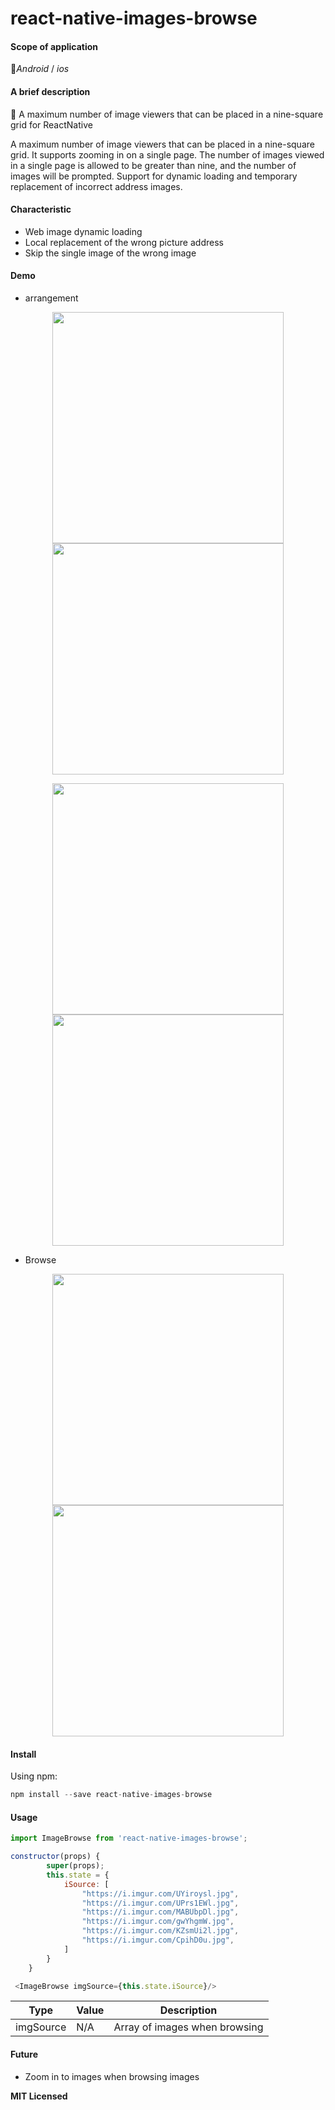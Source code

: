 # react-native-images-browse

#### Scope of application

📱_Android_ / _ios_



#### A brief description

🌁 A maximum number of image viewers that can be placed in a nine-square grid for ReactNative

 A maximum number of image viewers that can be placed in a nine-square grid. It supports zooming in on a single page. The number of images viewed in a single page is allowed to be greater than nine, and the number of images will be prompted. Support for dynamic loading and temporary replacement of incorrect address images.



#### Characteristic

- Web image dynamic loading
- Local replacement of the wrong picture address
- Skip the single image of the wrong image



#### Demo

- arrangement

<center class="half">

<img src="http://pbu5ubzxu.bkt.clouddn.com/18-7-14/82328238.jpg" width="370"/>  <img src="http://pbu5ubzxu.bkt.clouddn.com/18-7-14/11150044.jpg" width="370" />

</center>

<center class="falf">

<img src="http://pbu5ubzxu.bkt.clouddn.com/18-7-14/8817691.jpg" width="370"/> <img src="http://pbu5ubzxu.bkt.clouddn.com/18-7-14/5003688.jpg" width="370"/>

</center>

- Browse

<center class="half">

<img src="http://pbu5ubzxu.bkt.clouddn.com/18-7-14/87589636.jpg" width="370"/> <img src="http://pbu5ubzxu.bkt.clouddn.com/18-7-14/85088044.jpg" width="370"/>  

</center>





#### Install

Using npm:

```javascript
npm install --save react-native-images-browse
```



#### Usage

```javascript
import ImageBrowse from 'react-native-images-browse';

constructor(props) {
        super(props);
        this.state = {
            iSource: [
                "https://i.imgur.com/UYiroysl.jpg",
                "https://i.imgur.com/UPrs1EWl.jpg",
                "https://i.imgur.com/MABUbpDl.jpg",
                "https://i.imgur.com/gwYhgmW.jpg",
                "https://i.imgur.com/KZsmUi2l.jpg",
                "https://i.imgur.com/CpihD0u.jpg",
            ]
        }
    }

 <ImageBrowse imgSource={this.state.iSource}/>
```



| Type      | Value | Description                   |
| --------- | ----- | ----------------------------- |
| imgSource | N/A   | Array of images when browsing |



#### Future

- Zoom in to images when browsing images



**MIT Licensed**